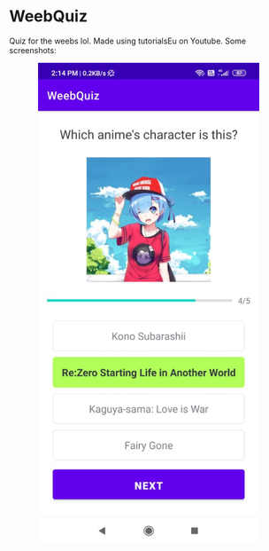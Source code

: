 # WeebQuiz
Quiz for the weebs lol. Made using tutorialsEu on Youtube. Some screenshots: 
<div align="center">
    <img src="/screens/ss1.jpeg" width="400px"</img> 
</div>
